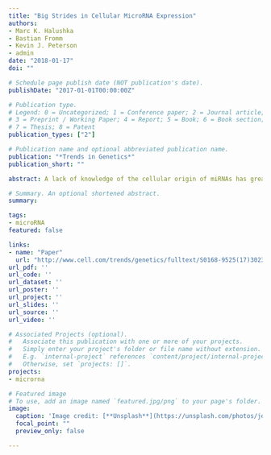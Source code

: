 ```yaml
---
title: "Big Strides in Cellular MicroRNA Expression"
authors:
- Marc K. Halushka
- Bastian Fromm
- Kevin J. Peterson
- admin
date: "2018-01-17"
doi: ""

# Schedule page publish date (NOT publication's date).
publishDate: "2017-01-01T00:00:00Z"

# Publication type.
# Legend: 0 = Uncategorized; 1 = Conference paper; 2 = Journal article;
# 3 = Preprint / Working Paper; 4 = Report; 5 = Book; 6 = Book section;
# 7 = Thesis; 8 = Patent
publication_types: ["2"]

# Publication name and optional abbreviated publication name.
publication: "*Trends in Genetics*"
publication_short: ""

abstract: A lack of knowledge of the cellular origin of miRNAs has greatly confounded functional and biomarkers studies. Recently, three studies characterized miRNA expression patterns across >78 human cell types. These combined data expand our knowledge of miRNA expression localization and confirm that many miRNAs show cell type-specific expression patterns.

# Summary. An optional shortened abstract.
summary: 

tags:
- microRNA
featured: false

links:
- name: "Paper"
  url: "http://www.cell.com/trends/genetics/fulltext/S0168-9525(17)30235-4"
url_pdf: ''
url_code: ''
url_dataset: ''
url_poster: ''
url_project: ''
url_slides: ''
url_source: ''
url_video: ''

# Associated Projects (optional).
#   Associate this publication with one or more of your projects.
#   Simply enter your project's folder or file name without extension.
#   E.g. `internal-project` references `content/project/internal-project/index.md`.
#   Otherwise, set `projects: []`.
projects:
- microrna

# Featured image
# To use, add an image named `featured.jpg/png` to your page's folder. 
image:
  caption: 'Image credit: [**Unsplash**](https://unsplash.com/photos/jdD8gXaTZsc)'
  focal_point: ""
  preview_only: false

---
```



